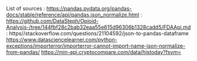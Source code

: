 List of sources 
: https://pandas.pydata.org/pandas-docs/stable/reference/api/pandas.json_normalize.html 
: https://github.com/DataSteph/Opioid-Analysis-/tree/144fbf28c2bab32eaa55e615d96306b1328cadd5/FDAApi.md
: https//stackoverflow.com/questions/21104592/json-to-pandas-dataframe
https://www.datasciencelearner.com/python-exceptions/importerror/importerror-cannot-import-name-json-normalize-from-pandas/
https://min-api.cryptocompare.com/data/histoday?fsym=
